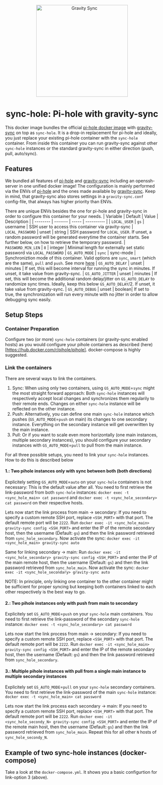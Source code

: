 <p align="center">
<img src="https://vmstan.com/content/images/2021/02/gs-logo.svg" width="300" alt="Gravity Sync">
</p>

<span align="center">

# sync-hole: Pi-hole with gravity-sync

</span>

This docker image bundles the official [pi-hole docker image](https://github.com/pi-hole/docker-pi-hole) with [gravity-sync](https://github.com/vmstan/gravity-sync) on top as `sync-hole`.
It is a drop-in replacement for pi-hole and ideally, you just replace your existing pi-hole container with the `sync-hole` container. From inside this container you can run gravity-sync against other `sync-hole` instances or the standard gravity-sync in either direction (push, pull, auto/sync).

## Features

We bundled all features of [pi-hole](https://github.com/pi-hole/docker-pi-hole) and [gravity-sync](https://github.com/vmstan/gravity-sync) including an openssh-server in one unified docker image!
The configuration is mainly performed via the ENVs of [pi-hole](https://github.com/pi-hole/docker-pi-hole) and the ones made available by [gravity-sync](../ENV.md). Keep in mind, that gravity-sync also stores settings in a `gravity-sync.conf` config-file, that always has higher priority than ENVs.

There are unique ENVs besides the one for pi-hole and gravity-sync in order to configure this container for your needs.
| Variable | Default | Value | Description |
| -------- | ------- | ----- | ---------- |
| `LOCAL_USER` | `gs` | username | SSH user to access this container via gravity-sync
| `LOCAL_PASSWORD` | unset | string | SSH password for `LOCAL_USER`. If unset, a random password will be generated everytime the container starts. See further below, on how to retrieve the temporary password.
| `PASSWORD_MIN_LEN` | `8` | integer | Minimal length for externally set static password via `LOCAL_PASSWORD`
| `GS_AUTO_MODE` | `sync` | sync-mode |  Synchroniztion mode of this container. Valid options are `sync`, `smart` (which are the same), `pull` and `push`. See more [here](https://github.com/vmstan/gravity-sync/wiki/Pull-vs-Push)
| `GS_AUTO_DELAY` | unset | minutes | If set, this will become interval for running the sync in minutes. If unset, it take value from gravity-sync.
| `GS_AUTO_JITTER` | unset | minutes | If set, this will become the additional random delay/jitter on `GS_AUTO_DELAY` to randomize sync times. Ideally, keep this below `GS_AUTO_DELAY`/2. If unset, it take value from gravity-sync.
| `GS_AUTO_DEBUG` | unset | boolean| If set to true, the synchronization will run every minute with no jitter in order to allow debugging sync easily.


## Setup Steps

### Container Preparation
Configure two (or more) `sync-hole` containers (or gravity-sync enabled hosts) as you would configure your pihole containers as described (here)[https://hub.docker.com/r/pihole/pihole]. docker-compose is highly suggested.

### Link the containers
There are several ways to link the containers.
1. Sync: When using only two containers, using `GS_AUTO_MODE`=`sync` might the most straight forward approach: Both `sync-hole` instances will respectively accept local changes and synchronizes them regularily to their remote ends. Changes on either `sync-hole` instance will be reflected on the other instance.
2. Push: Alternatively, you can define one main `sync-hole` instance which pushes (`GS_AUTO_MODE`=`push` on main) its changes to one secondary instance. Everything on the secondary instance will get overwritten by the main instance.
3. Pull: Or if you want to scale even more horizontally (one main instances, multiple secondary instances), you should configure your secondary instances with `GS_AUTO_MODE`=`pull` to pull from the main instance.

For all three possible setups, you need to link your `sync-hole` instances. How to do this is described below

#### 1.: Two pihole instances only with sync between both (both directions)
Explicitely setting `GS_AUTO_MODE`=`auto` on your `sync-hole` containers is not necessary: This is the default value after all.
You need to first retrieve the link-password from both `sync-hole` instances: `docker exec -t <sync_hole_main> cat password` and `docker exec -t <sync_hole_secondary> cat password` on their respective hosts.

Lets now start the link process from main -> secondary: If you need to specify a custom remote SSH port, replace `<SSH_PORT>` with that port. The default remote port will be `2222`.
Run `docker exec -it <sync_hole_main> gravity-sync config <SSH_PORT>` and enter the IP of the remote secondary host, then the username (Default: `gs`) and then the link password retrieved from `sync_hole_secondary`.
Now activate the sync: `docker exec -it <sync_hole_main> gravity-sync auto`

Same for linking secondary -> main:
Run `docker exec -it <sync_hole_secondary> gravity-sync config <SSH_PORT>` and enter the IP of the main remote host, then the username (Default: `gs`) and then the link password retrieved from `sync_hole_main`.
Now activate the sync: `docker exec -it <sync_hole_secondary> gravity-sync auto`

NOTE: In principle, only linking one container to the other container might be sufficient for proper syncing but keeping both containers linked to each other respectively is the best way to go.

#### 2.: Two pihole instances only with push from main to secondary
Explicitely set `GS_AUTO_MODE`=`push` on your `sync-hole` main containers.
You need to first retrieve the link-password of the secondary `sync-hole` instance: `docker exec -t <sync_hole_secondary> cat password`

Lets now start the link process from main -> secondary: If you need to specify a custom remote SSH port, replace `<SSH_PORT>` with that port. The default remote port will be `2222`.
Run `docker exec -it <sync_hole_main> gravity-sync config <SSH_PORT>` and enter the IP of the remote secondary host, then the username (Default: `gs`) and then the link password retrieved from `sync_hole_secondary`.

#### 3.: Multiple pihole instances with pull from a single main instance to multiple secondary instances
Explicitely set `GS_AUTO_MODE`=`pull` on your `sync-hole` secondary containers.
You need to first retrieve the link-password of the main `sync-hole` instance: `docker exec -t <sync_hole_main> cat password`

Lets now start the link process each secondary -> main: If you need to specify a custom remote SSH port, replace `<SSH_PORT>` with that port. The default remote port will be `2222`.
Run `docker exec -it <sync_hole_secondy_N> gravity-sync config <SSH_PORT>` and enter the IP of the remote main host, then the username (Default: `gs`) and then the link password retrieved from `sync_hole_main`.
Repeat this for all other `N` hosts of `sync_hole_secondy_N`.

## Example of two sync-hole instances (docker-compose)
Take a look at the `docker-compose.yml`. It shows you a basic configurtion for link-option 3 (above).
